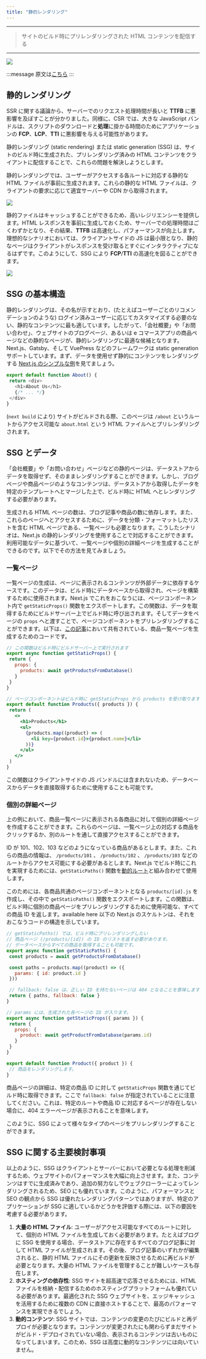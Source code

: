 ```yaml
---
title: "静的レンダリング"
---
```


---

> サイトのビルド時にプリレンダリングされた HTML コンテンツを配信する

---

![](/images/learning-patterns/static-rendering-1280w.jpg)

:::message
原文は[こちら]()
:::

## 静的レンダリング

SSR に関する議論から、サーバーでのリクエスト処理時間が長いと **TTFB** に悪影響を及ぼすことが分かりました。同様に、CSR では、大きな JavaScript バンドルは、スクリプトのダウンロードと**処理**に掛かる時間のためにアプリケーションの **FCP**、**LCP**、**TTI** に悪影響を与える可能性があります。

静的レンダリング (static rendering) または static generation (SSG) は、サイトのビルド時に生成された、プリレンダリング済みの HTML コンテンツをクライアントに配信することで、これらの問題を解決しようとします。

静的レンダリングでは、ユーザーがアクセスする各ルートに対応する静的な HTML ファイルが事前に生成されます。これらの静的な HTML ファイルは、クライアントの要求に応じて適宜サーバーや CDN から取得されます。

![](https://github.com/morinokami/zenn-docs/raw/master/public/images/static-rendering-1.mov.gif)

静的ファイルはキャッシュすることができるため、高いレジリエンシーを提供します。HTML レスポンスを事前に生成しておくため、サーバーでの処理時間はごくわずかとなり、その結果、**TTFB** は高速化し、パフォーマンスが向上します。理想的なシナリオにおいては、クライアントサイドの JS は最小限となり、静的なページはクライアントがレスポンスを受け取るとすぐにインタラクティブになるはずです。このようにして、SSG により **FCP**/**TTI** の高速化を図ることができます。

![](/images/learning-patterns/static-rendering-1.png)

## SSG の基本構造

静的レンダリングは、その名が示すとおり、(たとえばユーザーごとのリコメンデーションのような) ログイン済みユーザーに応じてカスタマイズする必要のない、静的なコンテンツに最も適しています。したがって、「会社概要」や「お問い合わせ」、ウェブサイトのブログページ、あるいは e コマースアプリの商品ページなどの静的なページが、静的レンダリングに最適な候補となります。Next.js、Gatsby、そして VuePress などのフレームワークは static generation サポートしています。まず、データを使用せず静的にコンテンツをレンダリングする [Next.js のシンプルな例](https://vercel.com/blog/nextjs-server-side-rendering-vs-static-generation#about-us-page-static-generation-without-data)を見てましょう。

```jsx:pages/about.js
export default function About() {
 return <div>
   <h1>About Us</h1>
   {/* ... */}
 </div>
}
```

(`next build` により) サイトがビルドされる際、このページは `/about` というルートからアクセス可能な `about.html` という HTML ファイルへとプリレンダリングされます。

## SSG とデータ

「会社概要」や「お問い合わせ」ページなどの静的ページは、データストアからデータを取得せず、そのままレンダリングすることができます。しかし、ブログページや商品ページのようなコンテンツは、データストアから取得したデータを特定のテンプレートへとマージした上で、ビルド時に HTML へとレンダリングする必要があります。

生成される HTML ページの数は、ブログ記事や商品の数に依存します。また、これらのページへとアクセスするために、データを分類・フォーマットしたリストを含む HTML ページである、一覧ページも必要となります。こうしたシナリオは、Next.js の静的レンダリングを使用することで対応することができます。利用可能なデータに基づいて、一覧ページや個別の詳細ページを生成することができるのです。以下でその方法を見てみましょう。

### 一覧ページ

一覧ページの生成は、ページに表示されるコンテンツが外部データに依存するケースです。このデータは、ビルド時にデータベースから取得され、ページを構築するために使用されます。Next.js でこれをおこなうには、ページコンポーネント内で `getStaticProps()` 関数をエクスポートします。この関数は、データを取得するためにビルドサーバー上でビルド時に呼び出されます。そしてデータをページの `props` へと渡すことで、ページコンポーネントをプリレンダリングすることができます。以下は、[この記事](https://vercel.com/blog/nextjs-server-side-rendering-vs-static-generation#all-products-page-static-generation-with-data)において共有されている、商品一覧ページを生成するためのコードです。

```jsx
// この関数はビルド時にビルドサーバー上で実行されます
export async function getStaticProps() {
 return {
   props: {
     products: await getProductsFromDatabase()
   }
 }
}

// ページコンポーネントはビルド時に getStaticProps から products を受け取ります
export default function Products({ products }) {
 return (
   <>
     <h1>Products</h1>
     <ul>
       {products.map((product) => (
         <li key={product.id}>{product.name}</li>
       ))}
     </ul>
   </>
 )
}
```

この関数はクライアントサイドの JS バンドルには含まれないため、データベースからデータを直接取得するために使用することも可能です。

### 個別の詳細ページ

上の例において、商品一覧ページに表示される各商品に対して個別の詳細ページを作成することができます。これらのページは、一覧ページ上の対応する商品をクリックするか、別のルートを通して直接アクセスすることができます。

ID が 101、102、103 などのようになっている商品があるとします。また、これらの商品の情報は、 `/products/101` 、 `/products/102` 、 `/products/103` などのルートからアクセス可能にする必要があるとします。Next.js でビルド時にこれを実現するためには、`getStaticPaths()` 関数を[動的ルート](https://nextjs.org/docs/routing/dynamic-routes)と組み合わせて使用します。

このためには、各商品共通のページコンポーネントとなる `products/[id].js` を作成し、その中で `getStaticPaths()` 関数をエクスポートします。この関数は、ビルド時に個別の商品ページをプリレンダリングするために使用可能な、すべての商品 ID を返します。available here 以下の Next.js のスケルトンは、それをおこなうコードの構造を示しています。

```jsx:pages/products/[id].js
// getStaticPaths() では、ビルド時にプリレンダリングしたい
// 商品ページ (/products/[id]) の ID のリストを返す必要があります。
// データベースからすべての商品を取得することも可能です。
export async function getStaticPaths() {
 const products = await getProductsFromDatabase()

 const paths = products.map((product) => ({
   params: { id: product.id }
 }))

 // fallback: false は、正しい ID を持たないページは 404 となることを意味します。
 return { paths, fallback: false }
}

// params には、生成された各ページの ID が入ります。
export async function getStaticProps({ params }) {
 return {
   props: {
     product: await getProductFromDatabase(params.id)
   }
 }
}

export default function Product({ product }) {
 // 商品をレンダリングします。
}
```

商品ページの詳細は、特定の商品 ID に対して `getStaticProps` 関数を通じてビルド時に取得できます。ここで `fallback: false` が指定されていることに注意してください。これは、特定のルートや商品 ID に対応するページが存在しない場合に、404 エラーページが表示されることを意味します。

このように、SSG によって様々なタイプのページをプリレンダリングすることができます。

## SSG に関する主要検討事項

以上のように、SSG はクライアントとサーバーにおいて必要となる処理を削減するため、ウェブサイトのパフォーマンスを大幅に向上させます。また、コンテンツはすでに生成済みであり、追加の努力なしでウェブクローラーによってレンダリングされるため、SEO にも優れています。このように、パフォーマンスと SEO の観点から SSG は優れたレンダリングパターンではありますが、特定のアプリケーションが SSG に適しているかどうかを評価する際には、以下の要因を考慮する必要があります。

1. **大量の HTML ファイル**: ユーザーがアクセス可能なすべてのルートに対して、個別の HTML ファイルを生成しておく必要があります。たとえばブログに SSG を使用する場合、データストアに存在するすべてのブログ記事に対して HTML ファイルが生成されます。その後、ブログ記事のいずれかが編集されると、静的 HTML ファイルにその更新を反映させるために再ビルドが必要となります。大量の HTML ファイルを管理することが難しいケースも存在します。
2. **ホスティングの依存性**: SSG サイトを超高速で応答させるためには、HTML ファイルを格納・配信するためのホスティングプラットフォームも優れている必要があります。最適化された SSG ウェブサイトを、エッジキャッシュを活用するために複数の CDN に直接ホストすることで、最高のパフォーマンスを実現できるでしょう。
3. **動的コンテンツ**: SSG サイトでは、コンテンツの変更のたびにビルドと再デプロイが必要となります。コンテンツが変更されたにも関わらずまだサイトがビルド・デプロイされていない場合、表示されるコンテンツは古いものになってしまいます。このため、SSG は高度に動的なコンテンツには向いていません。
